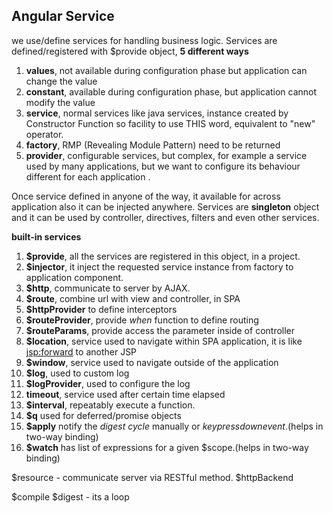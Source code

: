 ## Angular Service

we use/define services for handling business logic. Services are defined/registered with $provide object, **5 different ways**
 
  1. **values**, not available during configuration phase but application can change the value
  1. **constant**, available during configuration phase, but application cannot modify the value 
  1. **service**, normal services like java services, instance created by Constructor Function so facility to use THIS word, equivalent to "new" operator.
  1. **factory**, RMP (Revealing Module Pattern) need to be returned
  1. **provider**, configurable services, but complex, for example a service used by many applications, but we want to configure its behaviour different for each application   .

Once service defined in anyone of the way, it available for across application also it can be injected anywhere. Services are **singleton**
object and it can be used by controller, directives, filters and even other services.
 

**built-in services**

1. **$provide**, all the services are registered in this object, in a project.
1. **$injector**, it inject the requested service instance from factory to application component.
1. **$http**, communicate to server by AJAX.
1. **$route**, combine url with view and controller, in SPA
1. **$httpProvider** to define interceptors
1. **$routeProvider**, provide *when* function to define routing
1. **$routeParams**, provide access the parameter inside of controller
1. **$location**, service used to navigate within SPA application, it is like <jsp:forward> to another JSP
1. **$window**, service used to navigate outside of the application
1. **$log**, used to custom log
1. **$logProvider**, used to configure the log
1. **timeout**, service used after certain time elapsed
1. **$interval**, repeatably execute a function.
1. **$q** used for deferred/promise objects
1. **$apply** notify the *digest cycle* manually or *keypressdownevent*.(helps in two-way binding)
1. **$watch** has list of expressions for a given $scope.(helps in two-way binding) 

$resource - communicate server via RESTful method.
$httpBackend

$compile
$digest - its a loop
